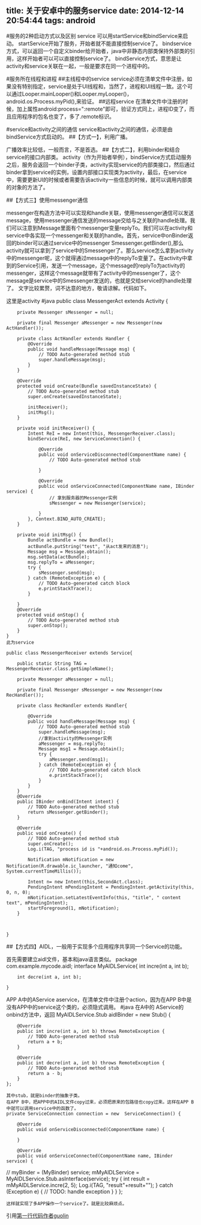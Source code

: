 title: 关于安卓中的服务service
date: 2014-12-14 20:54:44
tags: android
---

#服务的2种启动方式以及区别
service 可以用startService和bindService来启动。
startService开始了服务，开始者就不能直接控制service了。
bindservice方式，可以返回一个自定义binder给开始者，java中非静态内部类保持外部类的引用，这样开始者可以可以直接控制service了。
bindService方式，意思是让activity和service关联在一起，一般是要求在同一个进程中的。

#服务所在线程和进程
##主线程中的service
service必须在清单文件中注册，如果没有特别指定，service是处于UI线程和，当然了，进程和UI线程一致。这个可以通过Looper.mainLooper()和Looper.myLooper()，android.os.Process.myPid(),来验证。
##远程service
在清单文件中注册的时候，加上属性android:process=":remote"即可，验证方式同上，进程ID变了，而且应用程序的包名也变了，多了.remote标识。

#service和activity之间的通信
service和activity之间的通信，必须是由bindService方式启动的。
##【方式一】，利用广播。

广播效率比较低，一般而言，不是首选。
##【方式二】，利用binder和结合service的接口内部类。
activity（作为开始者举例），bindService方式启动服务之后，服务会返回一个binder子类，activity实现service的内部类接口，然后通过binder拿到service的实例，设置内部接口实现类为activity，最后，在service中，需要更新UI的时候或者需要告诉activity一些信息的时候，就可以调用内部类的对象的方法了。

##【方式三】使用messenger通信

messenger在构造方法中可以实现和handle关联，使用messenger通信可以发送message，使用messenger通信发送的message交给与之关联的handle处理。我们可以注意到Message里面有个messenger变量replyTo。我们可以在activity和service中各实现一个messenger和关联的handle。首先，service中onBinder返回的binder可以通过service中的messenger Smessenger.getBinder(),那么activity就可以拿到了service中的Smessenger了。那么service怎么拿到activity中的messenger呢，这个就得通过message中的replyTo变量了。在activity中拿到的Service引用，发送一个message，这个message的replyTo为activity的messenger，这样这个message就带有了activity中的messenger了，这个message是service中的Smessenger发送的，也就是交给service的handle处理了。
文字比较累赘，词不达意的地方，敬请谅解。代码如下。


这里是activity
#java
        public class MessengerAct extends Activity {

        private Messenger sMessenger = null;

        private final Messenger aMessenger = new Messenger(new ActHandler());

        private class ActHandler extends Handler {
            @Override
            public void handleMessage(Message msg) {
                // TODO Auto-generated method stub
                super.handleMessage(msg);
            }
        }

        @Override
        protected void onCreate(Bundle savedInstanceState) {
            // TODO Auto-generated method stub
            super.onCreate(savedInstanceState);

            initReceiver();
            initMsg();
        }

        private void initReceiver() {
            Intent ReI = new Intent(this, MessengerReceiver.class);
            bindService(ReI, new ServiceConnection() {

                @Override
                public void onServiceDisconnected(ComponentName name) {
                    // TODO Auto-generated method stub

                }

                @Override
                public void onServiceConnected(ComponentName name, IBinder service) {
                    // 拿到服务器的Messenger实例
                    sMessenger = new Messenger(service);

                }
            }, Context.BIND_AUTO_CREATE);
        }

        private void initMsg() {
            Bundle actBundle = new Bundle();
            actBundle.putString("test", "从act发来的消息");
            Message msg = Message.obtain();
            msg.setData(actBundle);
            msg.replyTo = aMessenger;
            try {
                sMessenger.send(msg);
            } catch (RemoteException e) {
                // TODO Auto-generated catch block
                e.printStackTrace();
            }

        }
        @Override
        protected void onStop() {
            // TODO Auto-generated method stub
            super.onStop();
        }
    }
    此为service

    public class MessengerReceiver extends Service{

        public static String TAG = MessengerReceiver.class.getSimpleName();

        private Messenger aMessenger = null;

        private final Messenger sMessenger = new Messenger(new RecHandler());

        private class RecHandler extends Handler{

            @Override
            public void handleMessage(Message msg) {
                // TODO Auto-generated method stub
                super.handleMessage(msg);
                //拿到activity的Messenger实例
                aMessenger = msg.replyTo;
                Message msg1 = Message.obtain();
                try {
                    aMessenger.send(msg1);
                } catch (RemoteException e) {
                    // TODO Auto-generated catch block
                    e.printStackTrace();
                }
            }
        }
        @Override
        public IBinder onBind(Intent intent) {
            // TODO Auto-generated method stub
            return sMessenger.getBinder();
        }

        @Override
        public void onCreate() {
            // TODO Auto-generated method stub
            super.onCreate();
            Log.i(TAG, "process id is "+android.os.Process.myPid());

            Notification mNotification = new Notification(R.drawable.ic_launcher, "通知come", System.currentTimeMillis());

            Intent n= new Intent(this,SecondAct.class);
            PendingIntent mPendingIntent = PendingIntent.getActivity(this, 0, n, 0);
            mNotification.setLatestEventInfo(this, "title", " content text", mPendingIntent);
            startForeground(1, mNotification);
        }



    }


##【方式四】AIDL，一般用于实现多个应用程序共享同一个Service的功能。

首先需要建立aidl文件，基本和java语言类似。
    package com.example.mycode.aidl;
    interface MyAIDLService{
        int incre(int a, int b);

        int decre(int a, int b);

    }
APP A中的AService aservice，在清单文件中注册个action，因为在APP B中是没有APP中的service这个类的，必须隐式调用。
#java
    <service android:name=".receiver.MessengerReceiver"
     android:process=":remote" >
     <intent-filter>
    <action android:name="com.example.mycode.test.aidlservice"/>
    </intent-filter>
     </service>
在A中的 AService的onbind方法中，返回
    MyAIDLService.Stub aidlBinder = new Stub() {

        @Override
        public int incre(int a, int b) throws RemoteException {
            // TODO Auto-generated method stub
            return a + b;
        }

        @Override
        public int decre(int a, int b) throws RemoteException {
            // TODO Auto-generated method stub
            return a - b;
        }
    };

    其中stub，就是binder的抽象子类。
    在APP B中，把APP中的AIDL文件copy过来，必须把原来的包路径也copy过来。这样在APP B中就可以调用service中的函数了。
    private ServiceConnection connection = new  ServiceConnection() {

        @Override
        public void onServiceDisconnected(ComponentName name) {

        }

        @Override
        public void onServiceConnected(ComponentName name, IBinder service) {
//          myBinder = (MyBinder) service;
            mMyAIDLService = MyAIDLService.Stub.asInterface(service);
            try {
                int result = mMyAIDLService.incre(2, 5);
                Log.i(TAG, "result"+result+"");
            } catch (Exception e) {
                // TODO: handle exception
            }
        }
    };

    这样就实现了多APP操作一个service了。就是比较麻烦点。




引用[第一行代码作者guolin](http://blog.csdn.net/guolin_blog/article/details/11952435)
